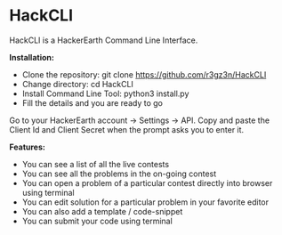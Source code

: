 # HackCLI

HackCLI is a HackerEarth Command Line Interface. 



**Installation:**

- Clone the repository: git clone https://github.com/r3gz3n/HackCLI
- Change directory: cd HackCLI
- Install Command Line Tool: python3 install.py
- Fill the details and you are ready to go

Go to your HackerEarth account -> Settings -> API.
Copy and paste the Client Id and Client Secret when the prompt asks you to enter it.


**Features:**

- You can see a list of all the live contests
- You can see all the problems in the on-going contest
- You can open a problem of a particular contest directly into browser using terminal
- You can edit solution for a particular problem in your favorite editor
- You can also add a template / code-snippet
- You can submit your code using terminal
